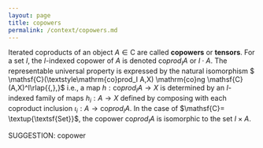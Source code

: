 ```yaml
---
layout: page
title: copowers
permalink: /context/copowers.md
---
```


 Iterated coproducts of an object $A \in \mathsf{C}$ are called **copowers** or **tensors**. For a set $I$, the $I$-indexed copower of $A$ is denoted $\mathrm{co}prod_I A$ or $I \cdot A$.
The representable universal property is expressed by the natural isomorphism
$ \mathsf{C}(\textstyle\mathrm{co}prod_I A,X) \mathrm{co}ng \mathsf{C} (A,X)^I\rlap{{,},}$ i.e., a map $h : \mathrm{co}prod_I A \to X$ is determined by an $I$-indexed family of maps $h_i : A \to X$ defined by composing with each coproduct inclusion $\iota_i : A \to \mathrm{co}prod_I A$. In the case of $\mathsf{C}= \textup{\textsf{Set}}$, the copower $\mathrm{co}prod_I A$ is isomorphic to the set $I \times A$.


SUGGESTION: copower